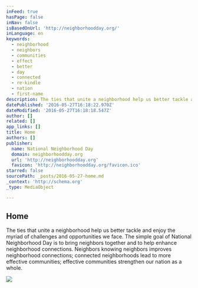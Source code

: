 ```yaml
---
inFeed: true
hasPage: false
inNav: false
isBasedOnUrl: 'http://neighborhoodday.org/'
inLanguage: en
keywords:
  - neighborhood
  - neighbors
  - communities
  - effect
  - better
  - day
  - connected
  - re-kindle
  - nation
  - first-name
description: The ties that unite a neighborhood help us better tackle and enjoy the myriad of challenges and opportunities we face. The simple goal of National Neighborhood Day is to bring neighbors together and to help enhance neighborhood connections. Neighbors knowing neighbors improves neighborhood connections; connected neighborhoods lead to more effective communities; effective communities strengthen our nation as a whole.
datePublished: '2016-05-27T16:18:22.970Z'
dateModified: '2016-05-27T16:18:18.547Z'
author: []
related: []
app_links: []
title: Home
authors: []
publisher:
  name: National Neighborhood Day
  domain: neighborhoodday.org
  url: 'http://neighborhoodday.org'
  favicon: 'http://neighborhoodday.org/favicon.ico'
starred: false
sourcePath: _posts/2016-05-27-home.md
_context: 'http://schema.org'
_type: MediaObject

---
```

<article style=""><h1>Home</h1><p>The ties that unite a neighborhood help us better tackle and enjoy the myriad of challenges and opportunities we face. The simple goal of National Neighborhood Day is to bring neighbors together and to help enhance neighborhood connections. Neighbors knowing neighbors improves neighborhood connections; connected neighborhoods lead to more effective communities; effective communities strengthen our nation as a whole.</p><img src="http://static1.squarespace.com/static/50cb5a3ee4b0c301a81ed9cd/t/5106d56fe4b03481db28046f/1359402355878/MP+sign.jpg" /></article>